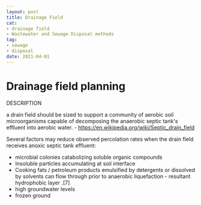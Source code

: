 ```yaml
--- 
layout: post 
title: Drainage Field
cat: 
- drainage field
- Wastewater and Sewage Disposal methods
tag: 
- sewage
- disposal
date: 2021-04-01 
--- 
```


Drainage field planning
============================================= 

DESCRIPTION

a drain field should be sized to support a community of aerobic soil microorganisms capable of decomposing the anaerobic septic tank's effluent into aerobic water. - https://en.wikipedia.org/wiki/Septic_drain_field

Several factors may reduce observed percolation rates when the drain field receives anoxic septic tank effluent:
- microbial colonies catabolizing soluble organic compounds 
- Insoluble particles accumulating at soil interface
- Cooking fats / petroleum products emulsified by detergents or dissolved by solvents can flow through prior to anaerobic liquefaction  - resultant hydrophobic layer .[7]
- high groundwater levels
- frozen ground

